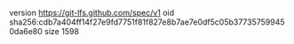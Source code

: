 version https://git-lfs.github.com/spec/v1
oid sha256:cdb7a404ff14f27e9fd7751f81f827e8b7ae7e0df5c05b377357599450da6e80
size 1598

